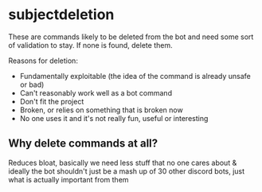 # subjectdeletion
These are commands likely to be deleted from the bot and need some sort of validation to stay.
If none is found, delete them.

Reasons for deletion:
- Fundamentally exploitable (the idea of the command is already unsafe or bad)
- Can't reasonably work well as a bot command
- Don't fit the project
- Broken, or relies on something that is broken now
- No one uses it and it's not really fun, useful or interesting

## Why delete commands at all?
Reduces bloat, basically we need less stuff that no one cares about &
ideally the bot shouldn't just be a mash up of 30 other discord bots,
just what is actually important from them